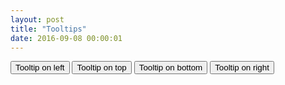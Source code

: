 ```yaml
---
layout: post
title: "Tooltips"
date: 2016-09-08 00:00:01
---
```


<button type="button" class="btn btn-xs btn-primary" data-toggle="tooltip" data-placement="left" title="Tooltip on left">Tooltip on left
</button>
<button type="button" class="btn btn-xs btn-primary" data-toggle="tooltip" data-placement="top" title="Tooltip on top">Tooltip on top
</button>
<button type="button" class="btn btn-xs btn-primary" data-toggle="tooltip" data-placement="bottom" title="Tooltip on bottom">Tooltip on bottom
</button>
<button type="button" class="btn btn-xs btn-primary" data-toggle="tooltip" data-placement="right" title="Tooltip on right">Tooltip on right
</button>